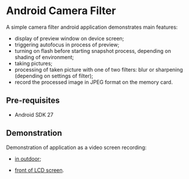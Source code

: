 
Android Camera Filter
===================================

A simple camera filter android application demonstrates main features:
- display of preview window on device screen;
- triggering autofocus in process of preview;
- turning on flash before starting snapshot process, depending on shading of environment;
- taking pictures;
- processing of taken picture with one of two filters: blur or sharpening (depending on settings of filter);
- record the processed image in JPEG format on the memory card.

Pre-requisites
--------------

- Android SDK 27

Demonstration
-------------

Demonstration of application as a video screen recording:

- <a href="https://youtu.be/DMTnrTiOYiI">in outdoor</a>;

- <a href="https://youtu.be/LC3h3YrfDpA">front of LCD screen</a>.
